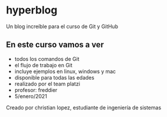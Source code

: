 # hyperblog

Un blog increíble para el curso de Git y GitHub

## En este curso vamos a ver

- todos los comandos de Git
- el flujo de trabajo en Git
- incluye ejemplos en linux, windows y mac
- disponible para todas las edades
- realizado por el team platzi
- profesor: freddier
- 5/enero/2021

Creado por christian lopez, estudiante de ingeniería de sistemas
